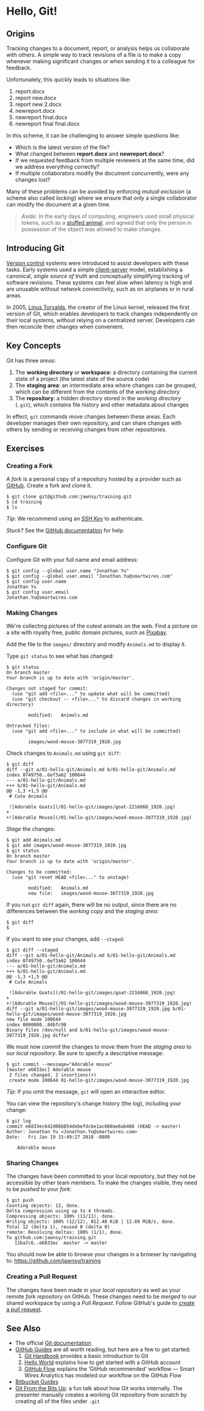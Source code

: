 # Hello, Git!

## Origins

Tracking changes to a document, report, or analysis helps us collaborate with
others. A simple way to track revisions of a file is to make a copy whenever
making significant changes or when sending it to a colleague for feedback.

Unfortunately, this quickly leads to situations like:

1. report.docx
1. report new.docx
1. report new 2.docx
1. newreport.docx
1. newreport final.docx
1. newreport final final.docx

In this scheme, it can be challenging to answer simple questions like:

* Which is the latest version of the file?
* What changed between **report.docx** and **newreport.docx**?
* If we requested feedback from multiple reviewers at the same time, did we
  address everything correctly?
* If multiple collaborators modify the document concurrently, were any
  changes lost?

Many of these problems can be avoided by enforcing _mutual exclusion_ (a
scheme also called _locking_) where we ensure that only a single collaborator
can modify the document at a given time.

> _Aside_: In the early days of computing, engineers used small physical
> tokens, such as a [stuffed animal](https://en.wiktionary.org/wiki/pumpking),
> and agreed that only the person in possession of the object was allowed to
> make changes.

## Introducing Git

[Version control](https://en.wikipedia.org/wiki/Version_control) systems were
introduced to assist developers with these tasks. Early systems used a simple
[client–server](https://en.wikipedia.org/wiki/Client%E2%80%93server_model)
model, establishing a canonical, _single source of truth_ and conceptually
simplifying tracking of software revisions. These systems can feel slow when
latency is high and are unusable without network connectivity, such as on
airplanes or in rural areas.

In 2005, [Linus Torvalds](https://en.wikipedia.org/wiki/Linus_Torvalds), the
creator of the Linux kernel, released the first version of Git, which enables
developers to track changes independently on their local systems, without
relying on a centralized server. Developers can then reconcile their changes
when convenient.

## Key Concepts

Git has three _areas_:

1. The **working directory** or **workspace**: a directory containing the
   current state of a project (the latest state of the source code)
1. The **staging area**: an intermediate area where changes can be grouped,
   which can be different from the contents of the _working directory_
1. The **repository**: a hidden directory stored in the _working directory_
   (`.git`), which contains file history and other metadata about changes

In effect, `git` commands move changes between these areas. Each developer
manages their own repository, and can share changes with others by sending
or receiving changes from other repositories.

## Exercises

### Creating a Fork

A _fork_ is a personal copy of a repository hosted by a provider such as
[GitHub](https://github.com). Create a fork and clone it.

```
$ git clone git@github.com:jawnsy/training.git
$ cd training
$ ls
```

_Tip_: We recommend using an [_SSH Key_](https://help.github.com/articles/connecting-to-github-with-ssh/)
to authenticate.

_Stuck?_ See the [GitHub documentation](https://help.github.com/articles/fork-a-repo/)
for help.

### Configure Git

Configure Git with your full name and email address:

```
$ git config --global user.name "Jonathan Yu"
$ git config --global user.email "Jonathan.Yu@smartwires.com"
$ git config user.name
Jonathan Yu
$ git config user.email
Jonathan.Yu@smartwires.com
```

### Making Changes

We're collecting pictures of the cutest animals on the web. Find a picture on
a site with royalty free, public domain pictures, such as
[Pixabay](https://pixabay.com/).

Add the file to the `images/` directory and modify `Animals.md` to
display it.

Type `git status` to see what has changed:

```
$ git status
On branch master
Your branch is up to date with 'origin/master'.

Changes not staged for commit:
  (use "git add <file>..." to update what will be committed)
  (use "git checkout -- <file>..." to discard changes in working directory)

        modified:   Animals.md

Untracked files:
  (use "git add <file>..." to include in what will be committed)

        images/wood-mouse-3077319_1920.jpg
```

Check changes to `Animals.md` using `git diff`:

```
$ git diff
diff --git a/01-hello-git/Animals.md b/01-hello-git/Animals.md
index 0749750..6ef3a62 100644
--- a/01-hello-git/Animals.md
+++ b/01-hello-git/Animals.md
@@ -1,3 +1,5 @@
 # Cute Animals

 ![Adorable Goats](/01-hello-git/images/goat-2216868_1920.jpg)
+
+![Adorable Mouse](/01-hello-git/images/wood-mouse-3077319_1920.jpg)
```

_Stage_ the changes:

```
$ git add Animals.md
$ git add images/wood-mouse-3077319_1920.jpg
$ git status
On branch master
Your branch is up to date with 'origin/master'.

Changes to be committed:
  (use "git reset HEAD <file>..." to unstage)

        modified:   Animals.md
        new file:   images/wood-mouse-3077319_1920.jpg
```

If you run `git diff` again, there will be no output, since there are no
differences between the _working copy_ and the _staging area_:

```
$ git diff
$
```

If you want to see your changes, add `--staged`:

```
$ git diff --staged
diff --git a/01-hello-git/Animals.md b/01-hello-git/Animals.md
index 0749750..6ef3a62 100644
--- a/01-hello-git/Animals.md
+++ b/01-hello-git/Animals.md
@@ -1,3 +1,5 @@
 # Cute Animals

 ![Adorable Goats](/01-hello-git/images/goat-2216868_1920.jpg)
+
+![Adorable Mouse](/01-hello-git/images/wood-mouse-3077319_1920.jpg)
diff --git a/01-hello-git/images/wood-mouse-3077319_1920.jpg b/01-hello-git/images/wood-mouse-3077319_1920.jpg
new file mode 100644
index 0000000..84bfc98
Binary files /dev/null and b/01-hello-git/images/wood-mouse-3077319_1920.jpg differ
```

We must now _commit_ the changes to move them from the _staging area_ to our
_local repository_. Be sure to specify a descriptive message:

```
$ git commit --message="Adorable mouse"
[master e6833ec] Adorable mouse
 2 files changed, 2 insertions(+)
 create mode 100644 01-hello-git/images/wood-mouse-3077319_1920.jpg
```

_Tip_: If you omit the message, `git` will open an interactive editor.

You can view the repository's change history (the _log_), including your
change:

```
$ git log
commit e6833ec642d06b854debefdcbe1ac660ae6ab466 (HEAD -> master)
Author: Jonathan Yu <Jonathan.Yu@smartwires.com>
Date:   Fri Jan 19 15:49:27 2018 -0800

    Adorable mouse
```

### Sharing Changes

The changes have been committed to your local repository, but they not be
accessible by other team members. To make the changes visible, they need to
be _pushed_ to your _fork_:

```
$ git push
Counting objects: 12, done.
Delta compression using up to 4 threads.
Compressing objects: 100% (11/11), done.
Writing objects: 100% (12/12), 812.48 KiB | 12.69 MiB/s, done.
Total 12 (delta 1), reused 0 (delta 0)
remote: Resolving deltas: 100% (1/1), done.
To github.com:jawnsy/training.git
   11ba7c6..e6833ec  master -> master
```

You should now be able to browse your changes in a browser by navigating to:
https://github.com/jawnsy/training

### Creating a Pull Request

The changes have been made in your _local repository_ as well as your remote
_fork repository_ on GitHub. These changes need to be _merged_ to our shared
workspace by using a _Pull Request_. Follow GitHub's guide to
[create a pull request](https://help.github.com/articles/creating-a-pull-request/).

## See Also

* The official [Git documentation](https://git-scm.com/doc)
* [GitHub Guides](https://guides.github.com/) are all worth reading, but here
  are a few to get started:
  1. [Git Handbook](https://guides.github.com/introduction/git-handbook/)
     provides a basic introduction to Git
  1. [Hello World](https://guides.github.com/activities/hello-world/)
     explains how to get started with a GitHub account
  1. [GitHub Flow](https://guides.github.com/introduction/flow/) explains the
     ‘GitHub recommended’ workflow — Smart Wires Analytics has modeled our
     workflow on the GitHub Flow
* [Bitbucket Guides](https://www.atlassian.com/git/tutorials/what-is-version-control)
* [Git From the Bits Up](https://youtu.be/MYP56QJpDr4): a fun talk about how
  Git works internally. The presenter manually creates a working Git
  repository from scratch by creating all of the files under `.git`
